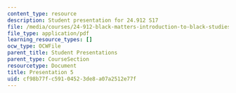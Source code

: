 ```yaml
---
content_type: resource
description: Student presentation for 24.912 S17
file: /media/courses/24-912-black-matters-introduction-to-black-studies-spring-2017/cf98b77fc59104523de8a07a2512e77f_MIT24_912S17_presentation_5.pdf
file_type: application/pdf
learning_resource_types: []
ocw_type: OCWFile
parent_title: Student Presentations
parent_type: CourseSection
resourcetype: Document
title: Presentation 5
uid: cf98b77f-c591-0452-3de8-a07a2512e77f
---
```


